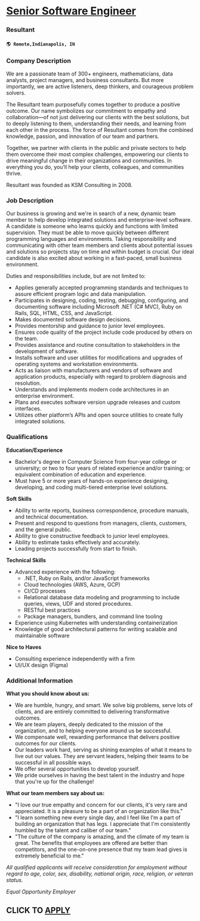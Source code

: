 # [Senior Software Engineer](https://www.remotewlb.com/apply/senior-software-engineer-106558)  
### Resultant  
#### `🌎 Remote,Indianapolis, IN`  

### **Company Description**

We are a passionate team of 300+ engineers, mathematicians, data analysts, project managers, and business consultants. But more importantly, we are active listeners, deep thinkers, and courageous problem solvers.

The Resultant team purposefully comes together to produce a positive outcome. Our name symbolizes our commitment to empathy and collaboration—of not just delivering our clients with the best solutions, but to deeply listening to them, understanding their needs, and learning from each other in the process. The force of Resultant comes from the combined knowledge, passion, and innovation of our team and partners.

Together, we partner with clients in the public and private sectors to help them overcome their most complex challenges, empowering our clients to drive meaningful change in their organizations and communities. In everything you do, you’ll help your clients, colleagues, and communities thrive.

Resultant was founded as KSM Consulting in 2008.

### **Job Description**

Our business is growing and we're in search of a new, dynamic team member to help develop integrated solutions and enterprise-level software. A candidate is someone who learns quickly and functions with limited supervision. They must be able to move quickly between different programming languages and environments. Taking responsibility and communicating with other team members and clients about potential issues and solutions so projects stay on time and within budget is crucial. Our ideal candidate is also excited about working in a fast-paced, small business environment.

Duties and responsibilities include, but are not limited to:

  * Applies generally accepted programming standards and techniques to assure efficient program logic and data manipulation.
  * Participates in designing, coding, testing, debugging, configuring, and documenting software including Microsoft .NET (C# MVC), Ruby on Rails, SQL, HTML, CSS, and JavaScript.
  * Makes documented software design decisions.
  * Provides mentorship and guidance to junior level employees.
  * Ensures code quality of the project include code produced by others on the team.
  * Provides assistance and routine consultation to stakeholders in the development of software.
  * Installs software and user utilities for modifications and upgrades of operating systems and workstation environments.
  * Acts as liaison with manufacturers and vendors of software and application products, especially with regard to problem diagnosis and resolution.
  * Understands and implements modern code architectures in an enterprise environment.
  * Plans and executes software version upgrade releases and custom interfaces.
  * Utilizes other platform’s APIs and open source utilities to create fully integrated solutions.

###  **Qualifications**

 **Education/Experience**

  * Bachelor's degree in Computer Science from four-year college or university; or two to four years of related experience and/or training; or equivalent combination of education and experience.
  * Must have 5 or more years of hands-on experience designing, developing, and coding multi-tiered enterprise level solutions.

**Soft Skills**

  * Ability to write reports, business correspondence, procedure manuals, and technical documentation.
  * Present and respond to questions from managers, clients, customers, and the general public.
  * Ability to give constructive feedback to junior level employees.
  * Ability to estimate tasks effectively and accurately.
  * Leading projects successfully from start to finish.

**Technical Skills**

  * Advanced experience with the following:
    * .NET, Ruby on Rails, and/or JavaScript frameworks
    * Cloud technologies (AWS, Azure, GCP)
    * CI/CD processes
    * Relational database data modeling and programming to include queries, views, UDF and stored procedures.
    * RESTful best practices
    * Package managers, bundlers, and command line tooling
  * Experience using Kubernetes with understanding containerization
  * Knowledge of good architectural patterns for writing scalable and maintainable software

**Nice to Haves**

  * Consulting experience independently with a firm
  * UI/UX design (Figma)

### **Additional Information**

 **What you should know about us:**

  * We are humble, hungry, and smart. We solve big problems, serve lots of clients, and are entirely committed to delivering transformative outcomes.
  * We are team players, deeply dedicated to the mission of the organization, and to helping everyone around us be successful.
  * We compensate well, rewarding performance that delivers positive outcomes for our clients.
  * Our leaders work hard, serving as shining examples of what it means to live out our values. They are servant leaders, helping their teams to be successful in all possible ways.
  * We offer several opportunities to develop yourself.
  * We pride ourselves in having the best talent in the industry and hope that you're up for the challenge!

 **What our team members say about us:**

  * "I love our true empathy and concern for our clients, it's very rare and appreciated. It is a pleasure to be a part of an organization like this."
  * "I learn something new every single day, and I feel like I'm a part of building an organization that has legs. I appreciate that I'm consistently humbled by the talent and caliber of our team."
  * "The culture of the company is amazing, and the climate of my team is great. The benefits that employees are offered are better than competitors, and the one-on-one presence that my team lead gives is extremely beneficial to me."

 _All qualified applicants will receive consideration for employment without regard to age, color, sex, disability, national origin, race, religion, or veteran status._

 _Equal Opportunity Employer_

  
## CLICK TO [APPLY](https://www.remotewlb.com/apply/senior-software-engineer-106558)

